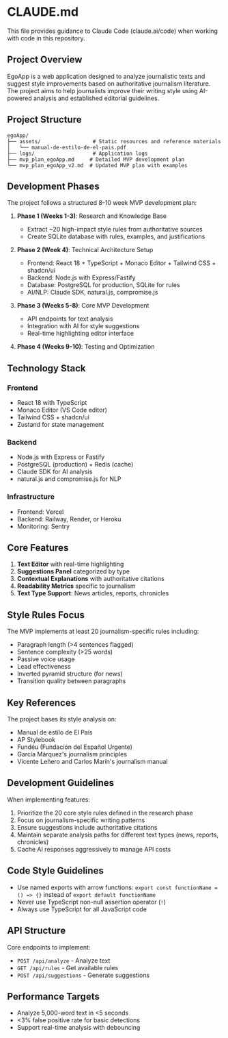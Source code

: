 # CLAUDE.md

This file provides guidance to Claude Code (claude.ai/code) when working with code in this repository.

## Project Overview

EgoApp is a web application designed to analyze journalistic texts and suggest style improvements based on authoritative journalism literature. The project aims to help journalists improve their writing style using AI-powered analysis and established editorial guidelines.

## Project Structure

```
egoApp/
├── assets/                 # Static resources and reference materials
│   └── manual-de-estilo-de-el-pais.pdf
├── logs/                   # Application logs
├── mvp_plan_egoApp.md     # Detailed MVP development plan
└── mvp_plan_egoApp_v2.md  # Updated MVP plan with examples
```

## Development Phases

The project follows a structured 8-10 week MVP development plan:

1. **Phase 1 (Weeks 1-3)**: Research and Knowledge Base
   - Extract ~20 high-impact style rules from authoritative sources
   - Create SQLite database with rules, examples, and justifications

2. **Phase 2 (Week 4)**: Technical Architecture Setup
   - Frontend: React 18 + TypeScript + Monaco Editor + Tailwind CSS + shadcn/ui
   - Backend: Node.js with Express/Fastify
   - Database: PostgreSQL for production, SQLite for rules
   - AI/NLP: Claude SDK, natural.js, compromise.js

3. **Phase 3 (Weeks 5-8)**: Core MVP Development
   - API endpoints for text analysis
   - Integration with AI for style suggestions
   - Real-time highlighting editor interface

4. **Phase 4 (Weeks 9-10)**: Testing and Optimization

## Technology Stack

### Frontend

- React 18 with TypeScript
- Monaco Editor (VS Code editor)
- Tailwind CSS + shadcn/ui
- Zustand for state management

### Backend

- Node.js with Express or Fastify
- PostgreSQL (production) + Redis (cache)
- Claude SDK for AI analysis
- natural.js and compromise.js for NLP

### Infrastructure

- Frontend: Vercel
- Backend: Railway, Render, or Heroku
- Monitoring: Sentry

## Core Features

1. **Text Editor** with real-time highlighting
2. **Suggestions Panel** categorized by type
3. **Contextual Explanations** with authoritative citations
4. **Readability Metrics** specific to journalism
5. **Text Type Support**: News articles, reports, chronicles

## Style Rules Focus

The MVP implements at least 20 journalism-specific rules including:

- Paragraph length (>4 sentences flagged)
- Sentence complexity (>25 words)
- Passive voice usage
- Lead effectiveness
- Inverted pyramid structure (for news)
- Transition quality between paragraphs

## Key References

The project bases its style analysis on:

- Manual de estilo de El País
- AP Stylebook
- Fundéu (Fundación del Español Urgente)
- García Márquez's journalism principles
- Vicente Leñero and Carlos Marín's journalism manual

## Development Guidelines

When implementing features:

1. Prioritize the 20 core style rules defined in the research phase
2. Focus on journalism-specific writing patterns
3. Ensure suggestions include authoritative citations
4. Maintain separate analysis paths for different text types (news, reports, chronicles)
5. Cache AI responses aggressively to manage API costs

## Code Style Guidelines

- Use named exports with arrow functions: `export const functionName = () => {}` instead of `export default functionName`
- Never use TypeScript non-null assertion operator (`!`)
- Always use TypeScript for all JavaScript code

## API Structure

Core endpoints to implement:

- `POST /api/analyze` - Analyze text
- `GET /api/rules` - Get available rules
- `POST /api/suggestions` - Generate suggestions

## Performance Targets

- Analyze 5,000-word text in <5 seconds
- <3% false positive rate for basic detections
- Support real-time analysis with debouncing
